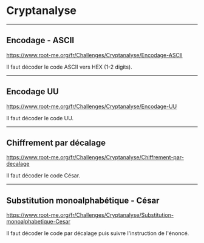# Cryptanalyse


---
## Encodage - ASCII


https://www.root-me.org/fr/Challenges/Cryptanalyse/Encodage-ASCII

Il faut décoder le code ASCII vers HEX (1-2 digits).


---
## Encodage UU

https://www.root-me.org/fr/Challenges/Cryptanalyse/Encodage-UU

Il faut décoder le code UU.


---
## Chiffrement par décalage


https://www.root-me.org/fr/Challenges/Cryptanalyse/Chiffrement-par-decalage

Il faut décoder le code César.


---
## Substitution monoalphabétique - César


https://www.root-me.org/fr/Challenges/Cryptanalyse/Substitution-monoalphabetique-Cesar

Il faut décoder le code par décalage puis suivre l'instruction de l'énoncé.